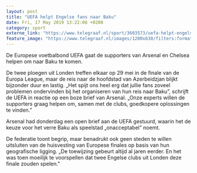 ```yaml
---
layout: post
title: "UEFA helpt Engelse fans naar Baku"
date: Fri, 17 May 2019 13:22:06 +0200
category: sport
externe_link: "https://www.telegraaf.nl/sport/3603573/uefa-helpt-engelse-fans-naar-baku"
feature_image: "https://www.telegraaf.nl/images/1200x630/filters:format(jpeg):quality(80)/cdn-kiosk-api.telegraaf.nl/01176e20-7896-11e9-aef4-02d1dbdc35d1.jpg"
---
```


<p class="intro">De Europese voetbalbond UEFA gaat de supporters van Arsenal en Chelsea helpen om naar Baku te komen.</p> <p>De twee ploegen uit Londen treffen elkaar op 29 mei in de finale van de Europa League, maar de reis naar de hoofdstad van Azerbeidzjan blijkt bijzonder duur en lastig. „Het spijt ons heel erg dat jullie fans zoveel problemen ondervinden bij het organiseren van hun reis naar Baku”, schrijft de UEFA in reactie op een boze brief van Arsenal. „Onze experts willen de supporters graag helpen om, samen met de clubs, goedkopere oplossingen te vinden.”</p><p>Arsenal had donderdag een open brief aan de UEFA gestuurd, waarin het de keuze voor het verre Baku als speelstad „onacceptabel” noemt.</p><p>De federatie toont begrip, maar benadrukt ook geen steden te willen uitsluiten van de huisvesting van Europese finales op basis van hun geografische ligging. „De toewijzing gebeurt altijd al jaren eerder. En het was toen moeilijk te voorspellen dat twee Engelse clubs uit Londen deze finale zouden spelen.”</p>
